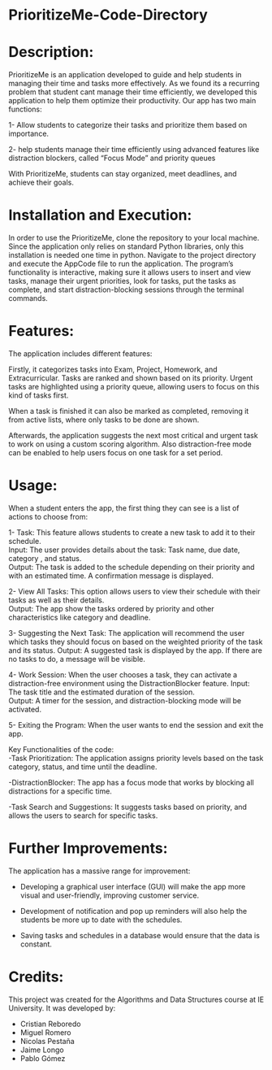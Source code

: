 # PrioritizeMe-Code-Directory

# Description:

PrioritizeMe is an application developed to guide and help students in managing their time and tasks more effectively. As we found its a recurring problem that student cant manage their time efficiently, we developed this application to help them optimize their productivity.  Our app has two main functions:

1- Allow students to categorize their tasks and prioritize them based on importance. 

2- help students manage their time efficiently using advanced features like distraction blockers, called “Focus Mode” and priority queues

With PrioritizeMe, students can stay organized, meet deadlines, and achieve their goals.

# Installation and Execution:

In order to use the PrioritizeMe, clone the repository to your local machine. Since the application only relies on standard Python libraries, only this installation is needed one time in python. Navigate to the project directory and execute the AppCode file to run the application. The program’s functionality is interactive, making sure it allows users to insert and view tasks, manage their urgent priorities, look for tasks, put the tasks as complete, and start distraction-blocking sessions through the terminal commands.

# Features:

The application includes different features:

Firstly, it categorizes tasks into Exam, Project, Homework, and Extracurricular. Tasks are ranked and shown  based on its priority. Urgent tasks are highlighted using a priority queue, allowing users to focus on this kind of tasks first. 

When a task is finished it can also be marked as completed, removing it from active lists, where only tasks to be done are shown. 

Afterwards, the application suggests the next most critical and urgent task to work on using a custom scoring algorithm. Also distraction-free mode can be enabled to help users focus on one task for a set period.

# Usage:                                                                                           
When a student enters the app, the first thing they can see is a list of actions to choose from:                   

1- Task: This feature allows students to create a new task to add it to their schedule.                                              
    Input: The user provides details about the task: Task name, due date, category , and status.      
    Output: The task is added to the schedule depending on their priority and with an estimated time. A confirmation message is displayed.  

2- View All Tasks: This option allows users to view their schedule with their tasks as well as their details.                             
    Output: The app show the tasks ordered by priority and other characteristics like category and deadline.
    
3- Suggesting the Next Task: The application will recommend the user which tasks they should focus on based on the weighted priority of the task and its status.        Output: A suggested task is displayed by the app. If there are no tasks to do, a message will be visible.                                                     

4- Work Session: When the user chooses a task, they can activate a distraction-free environment using the DistractionBlocker feature.                                   Input: The task title and the estimated duration of the session.                                                                                        
     Output: A timer for the session, and distraction-blocking mode will be activated.

5- Exiting the Program: When the user wants to end the session and exit the app.                                                                               


Key Functionalities of the code:                                                                                                                                       
-Task Prioritization: The application assigns priority levels based on the task category, status, and time until the deadline. 

-DistractionBlocker: The app has a focus mode that works by blocking all distractions for a specific time.

-Task Search and Suggestions: It suggests tasks based on priority, and allows the users to search for specific tasks. 

# Further Improvements:

The application has a massive range for improvement:

- Developing a graphical user interface (GUI) will make the app more visual and user-friendly, improving customer service.

- Development of notification and pop up reminders will also help the students be more up to date with the schedules.
  
- Saving tasks and schedules in a database would ensure that the data is constant.

# Credits:

This project was created for the Algorithms and Data Structures course at IE University. It was developed by:

- Cristian Reboredo
- Miguel Romero
- Nicolas Pestaña
- Jaime Longo
- Pablo Gómez
